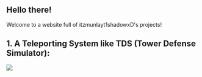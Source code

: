 ## Hello there!

Welcome to a website full of itzmunlayt1shadowxD's projects!

## 1. A Teleporting System like TDS (Tower Defense Simulator):
  
<img src="https://i.ibb.co/dP15DPY/p1.jpg" />
